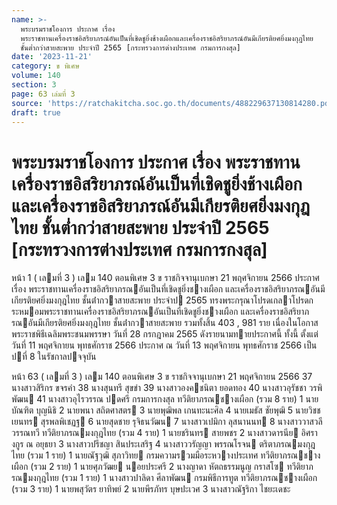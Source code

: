 ```yaml
---
name: >-
  พระบรมราชโองการ ประกาศ เรื่อง
  พระราชทานเครื่องราชอิสริยาภรณ์อันเป็นที่เชิดชูยิ่งช้างเผือกและเครื่องราชอิสริยาภรณ์อันมีเกียรติยศยิ่งมงกุฎไทย
  ชั้นต่ำกว่าสายสะพาย ประจำปี 2565 [กระทรวงการต่างประเทศ กรมการกงสุล]
date: '2023-11-21'
category: ข พิเศษ
volume: 140
section: 3
page: 63 เล่มที่ 3
source: 'https://ratchakitcha.soc.go.th/documents/488229637130814280.pdf'
draft: true
---
```


# พระบรมราชโองการ ประกาศ เรื่อง พระราชทานเครื่องราชอิสริยาภรณ์อันเป็นที่เชิดชูยิ่งช้างเผือกและเครื่องราชอิสริยาภรณ์อันมีเกียรติยศยิ่งมงกุฎไทย ชั้นต่ำกว่าสายสะพาย ประจำปี 2565 [กระทรวงการต่างประเทศ กรมการกงสุล]

หน้า 1 ( เลมที่ 3 ) เลม 140 ตอนพิเศษ 3 ข ราชกิจจานุเบกษา 21 พฤศจิกายน 2566 ประกาศ เรื่อง พระราชทานเครื่องราชอิสริยาภรณอันเป็นที่เชิดชูยิ่งชางเผือก และเครื่องราชอิสริยาภรณอันมีเกียรติยศยิ่งมงกุฎไทย ชั้นต่ํากวาสายสะพาย ประจําป 2565 ทรงพระกรุณาโปรดเกลาโปรดกระหมอมพระราชทานเครื่องราชอิสริยาภรณอันเป็นที่เชิดชูยิ่งชางเผือก และเครื่องราชอิสริยาภรณอันมีเกียรติยศยิ่งมงกุฎไทย ชั้นต่ํากวาสายสะพาย รวมทั้งสิ้น 403 , 981 ราย เนื่องในโอกาสพระราชพิธีเฉลิมพระชนมพรรษา วันที่ 28 กรกฎาคม 2565 ดังรายนามทายประกาศนี้ ทั้งนี้ ตั้งแต่วันที่ 11 พฤศจิกายน พุทธศักราช 2566 ประกาศ ณ วันที่ 13 พฤศจิกายน พุทธศักราช 2566 เป็นปที่ 8 ในรัชกาลปจจุบัน

หน้า 63 ( เลมที่ 3 ) เลม 140 ตอนพิเศษ 3 ข ราชกิจจานุเบกษา 21 พฤศจิกายน 2566 37 นางสาวสิริกร ขจรคํา 38 นางสุนทรี สุขขํา 39 นางสาวองคชนิตา ยอดทอง 40 นางสาวอุรัชชา วรพิพัฒน 41 นางสาวอุไรวรรณ ปดศรี กรมการกงสุล ทวีติยาภรณชางเผือก (รวม 8 ราย) 1 นายบัณฑิต บุญนิธิ 2 นายพนา สถิตศาสตร 3 นายพุฒิพล เกนทะนะศิล 4 นายเมธัส ชัยพุฒิ 5 นายวิชชเยนทร สุรพลพิเชฏฐ 6 นายสุดชาย รุจิธนวัฒน 7 นางสาวเปมิกา ลุสนานนท 8 นางสาววาสวลี วรรณทวี ทวีติยาภรณมงกุฎไทย (รวม 4 ราย) 1 นายชรินทร สายพชร 2 นางสาวดารนีย อิศรางกูร ณ อยุธยา 3 นางสาวปรีชญา สินประเสริฐ 4 นางสาววรัญญา พรรณโรจน ตริตาภรณมงกุฎไทย (รวม 1 ราย) 1 นายณัฐวุฒิ สุภาวิทย กรมความรวมมือระหวางประเทศ ทวีติยาภรณชางเผือก (รวม 2 ราย) 1 นายศุภวัฒย นอยประศรี 2 นางญาดา หัตถธรรมนูญ กราสโซ ทวีติยาภรณมงกุฎไทย (รวม 1 ราย) 1 นางสาวปาลิดา ศีลาพัฒน กรมพิธีการทูต ทวีติยาภรณชางเผือก (รวม 3 ราย) 1 นายพสุวัตร ยาทิพย์ 2 นายพีรภัทร บุษปะเวศ 3 นางสาวณัฐริกา ไชยะเดชะ
